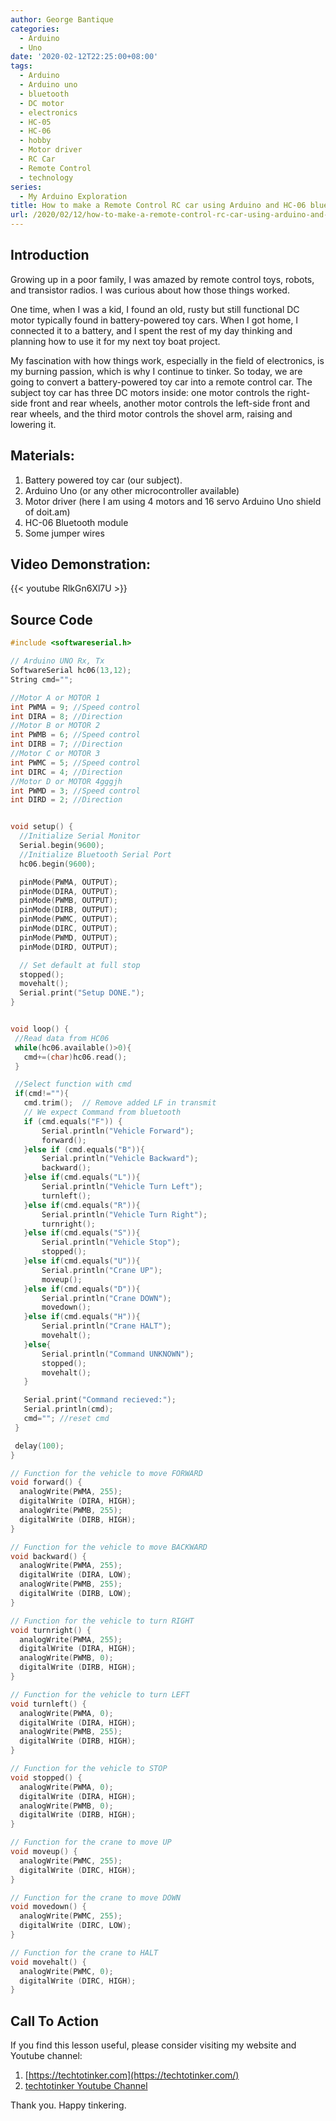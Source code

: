 ```yaml
---
author: George Bantique
categories:
  - Arduino
  - Uno
date: '2020-02-12T22:25:00+08:00'
tags:
  - Arduino
  - Arduino uno
  - bluetooth
  - DC motor
  - electronics
  - HC-05
  - HC-06
  - hobby
  - Motor driver
  - RC Car
  - Remote Control
  - technology
series:
  - My Arduino Exploration
title: How to make a Remote Control RC car using Arduino and HC-06 bluetooth module
url: /2020/02/12/how-to-make-a-remote-control-rc-car-using-arduino-and-hc-06-bluetooth-module/
---
```


## **Introduction**
Growing up in a poor family, I was amazed by remote control toys, robots, and transistor radios. I was curious about how those things worked.

One time, when I was a kid, I found an old, rusty but still functional DC motor typically found in battery-powered toy cars. When I got home, I connected it to a battery, and I spent the rest of my day thinking and planning how to use it for my next toy boat project.

My fascination with how things work, especially in the field of electronics, is my burning passion, which is why I continue to tinker. So today, we are going to convert a battery-powered toy car into a remote control car. The subject toy car has three DC motors inside: one motor controls the right-side front and rear wheels, another motor controls the left-side front and rear wheels, and the third motor controls the shovel arm, raising and lowering it.


## **Materials:**  
1. Battery powered toy car (our subject).  
2. Arduino Uno (or any other microcontroller available)  
3. Motor driver (here I am using 4 motors and 16 servo Arduino Uno shield of doit.am)  
4. HC-06 Bluetooth module  
5. Some jumper wires  


## **Video Demonstration:**

{{< youtube RlkGn6Xl7U >}}


## **Source Code**


```cpp { lineNos="true" wrap="true" }
#include <softwareserial.h>

// Arduino UNO Rx, Tx
SoftwareSerial hc06(13,12);
String cmd="";

//Motor A or MOTOR 1
int PWMA = 9; //Speed control
int DIRA = 8; //Direction
//Motor B or MOTOR 2
int PWMB = 6; //Speed control
int DIRB = 7; //Direction
//Motor C or MOTOR 3
int PWMC = 5; //Speed control
int DIRC = 4; //Direction
//Motor D or MOTOR 4gggjh
int PWMD = 3; //Speed control
int DIRD = 2; //Direction


void setup() {
  //Initialize Serial Monitor
  Serial.begin(9600);
  //Initialize Bluetooth Serial Port
  hc06.begin(9600);

  pinMode(PWMA, OUTPUT);
  pinMode(DIRA, OUTPUT);
  pinMode(PWMB, OUTPUT);
  pinMode(DIRB, OUTPUT);
  pinMode(PWMC, OUTPUT);
  pinMode(DIRC, OUTPUT);
  pinMode(PWMD, OUTPUT);
  pinMode(DIRD, OUTPUT);

  // Set default at full stop
  stopped();
  movehalt();
  Serial.print("Setup DONE.");
}


void loop() {
 //Read data from HC06
 while(hc06.available()>0){
   cmd+=(char)hc06.read();
 }

 //Select function with cmd
 if(cmd!=""){
   cmd.trim();  // Remove added LF in transmit
   // We expect Command from bluetooth
   if (cmd.equals("F")) {
       Serial.println("Vehicle Forward");
       forward();
   }else if (cmd.equals("B")){
       Serial.println("Vehicle Backward");
       backward();
   }else if(cmd.equals("L")){
       Serial.println("Vehicle Turn Left");  
       turnleft();
   }else if(cmd.equals("R")){
       Serial.println("Vehicle Turn Right");
       turnright();
   }else if(cmd.equals("S")){
       Serial.println("Vehicle Stop");
       stopped();
   }else if(cmd.equals("U")){
       Serial.println("Crane UP");
       moveup();
   }else if(cmd.equals("D")){
       Serial.println("Crane DOWN");
       movedown();   
   }else if(cmd.equals("H")){
       Serial.println("Crane HALT");
       movehalt();      
   }else{
       Serial.println("Command UNKNOWN");
       stopped();
       movehalt();
   }

   Serial.print("Command recieved:");
   Serial.println(cmd);
   cmd=""; //reset cmd
 }

 delay(100);
}

// Function for the vehicle to move FORWARD
void forward() {
  analogWrite(PWMA, 255);
  digitalWrite (DIRA, HIGH);
  analogWrite(PWMB, 255);
  digitalWrite (DIRB, HIGH);
}

// Function for the vehicle to move BACKWARD
void backward() {
  analogWrite(PWMA, 255);
  digitalWrite (DIRA, LOW);
  analogWrite(PWMB, 255);
  digitalWrite (DIRB, LOW);
}

// Function for the vehicle to turn RIGHT
void turnright() {
  analogWrite(PWMA, 255);
  digitalWrite (DIRA, HIGH);
  analogWrite(PWMB, 0);
  digitalWrite (DIRB, HIGH);
}

// Function for the vehicle to turn LEFT
void turnleft() {
  analogWrite(PWMA, 0);
  digitalWrite (DIRA, HIGH);
  analogWrite(PWMB, 255);
  digitalWrite (DIRB, HIGH);
}

// Function for the vehicle to STOP
void stopped() {
  analogWrite(PWMA, 0);
  digitalWrite (DIRA, HIGH);
  analogWrite(PWMB, 0);
  digitalWrite (DIRB, HIGH);
}

// Function for the crane to move UP
void moveup() {
  analogWrite(PWMC, 255);
  digitalWrite (DIRC, HIGH);
}

// Function for the crane to move DOWN
void movedown() {
  analogWrite(PWMC, 255);
  digitalWrite (DIRC, LOW);
}

// Function for the crane to HALT
void movehalt() {
  analogWrite(PWMC, 0);
  digitalWrite (DIRC, HIGH);
}

```


## **Call To Action**
If you find this lesson useful, please consider visiting my website and Youtube channel:
1. [https://techtotinker.com](https://techtotinker.com/)
2. [techtotinker Youtube Channel](https://www.youtube.com/c/gbantique)

Thank you. Happy tinkering.
